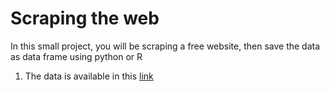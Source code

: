 Scraping the web 
================

In this small project, you will be scraping a free website, then save the data as data frame using python or R 

1. The data is available in this [link](http://wiki.stat.ucla.edu/socr/index.php/SOCR_Data_MLB_HeightsWeights)

